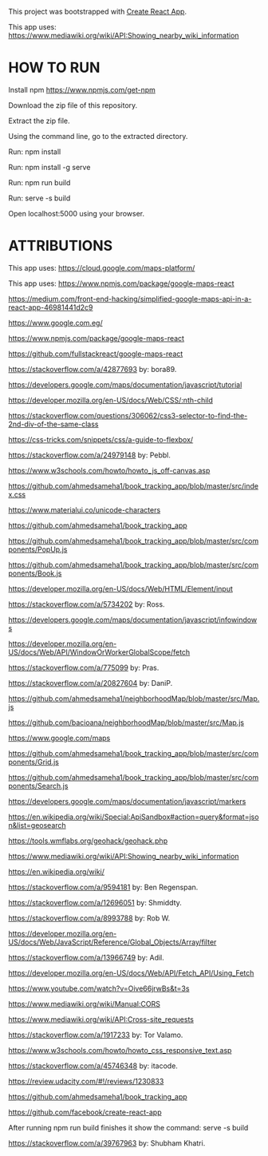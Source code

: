 This project was bootstrapped with [Create React App](https://github.com/facebookincubator/create-react-app).

This app uses: https://www.mediawiki.org/wiki/API:Showing_nearby_wiki_information

HOW TO RUN
==========

Install npm https://www.npmjs.com/get-npm

Download the zip file of this repository.

Extract the zip file.

Using the command line, go to the extracted directory.

Run: npm install

Run: npm install -g serve

Run: npm run build

Run: serve -s build

Open localhost:5000 using your browser.

ATTRIBUTIONS
============

This app uses: https://cloud.google.com/maps-platform/

This app uses: https://www.npmjs.com/package/google-maps-react

https://medium.com/front-end-hacking/simplified-google-maps-api-in-a-react-app-46981441d2c9

https://www.google.com.eg/

https://www.npmjs.com/package/google-maps-react

https://github.com/fullstackreact/google-maps-react

https://stackoverflow.com/a/42877693 by: bora89.

https://developers.google.com/maps/documentation/javascript/tutorial

https://developer.mozilla.org/en-US/docs/Web/CSS/:nth-child

https://stackoverflow.com/questions/306062/css3-selector-to-find-the-2nd-div-of-the-same-class

https://css-tricks.com/snippets/css/a-guide-to-flexbox/

https://stackoverflow.com/a/24979148 by: Pebbl.

https://www.w3schools.com/howto/howto_js_off-canvas.asp

https://github.com/ahmedsameha1/book_tracking_app/blob/master/src/index.css

https://www.materialui.co/unicode-characters

https://github.com/ahmedsameha1/book_tracking_app

https://github.com/ahmedsameha1/book_tracking_app/blob/master/src/components/PopUp.js

https://github.com/ahmedsameha1/book_tracking_app/blob/master/src/components/Book.js

https://developer.mozilla.org/en-US/docs/Web/HTML/Element/input

https://stackoverflow.com/a/5734202 by: Ross.

https://developers.google.com/maps/documentation/javascript/infowindows

https://developer.mozilla.org/en-US/docs/Web/API/WindowOrWorkerGlobalScope/fetch

https://stackoverflow.com/a/775099 by: Pras.

https://stackoverflow.com/a/20827604 by: DaniP.

https://github.com/ahmedsameha1/neighborhoodMap/blob/master/src/Map.js

https://github.com/bacioana/neighborhoodMap/blob/master/src/Map.js

https://www.google.com/maps

https://github.com/ahmedsameha1/book_tracking_app/blob/master/src/components/Grid.js

https://github.com/ahmedsameha1/book_tracking_app/blob/master/src/components/Search.js

https://developers.google.com/maps/documentation/javascript/markers

https://en.wikipedia.org/wiki/Special:ApiSandbox#action=query&format=json&list=geosearch

https://tools.wmflabs.org/geohack/geohack.php

https://www.mediawiki.org/wiki/API:Showing_nearby_wiki_information

https://en.wikipedia.org/wiki/

https://stackoverflow.com/a/9594181 by: Ben Regenspan.

https://stackoverflow.com/a/12696051 by: Shmiddty.

https://stackoverflow.com/a/8993788 by: Rob W.

https://developer.mozilla.org/en-US/docs/Web/JavaScript/Reference/Global_Objects/Array/filter

https://stackoverflow.com/a/13966749 by: Adil.

https://developer.mozilla.org/en-US/docs/Web/API/Fetch_API/Using_Fetch

https://www.youtube.com/watch?v=Oive66jrwBs&t=3s

https://www.mediawiki.org/wiki/Manual:CORS

https://www.mediawiki.org/wiki/API:Cross-site_requests

https://stackoverflow.com/a/1917233 by: Tor Valamo.

https://www.w3schools.com/howto/howto_css_responsive_text.asp

https://stackoverflow.com/a/45746348 by: itacode.

https://review.udacity.com/#!/reviews/1230833

https://github.com/ahmedsameha1/book_tracking_app

https://github.com/facebook/create-react-app

After running npm run build finishes it show the command: serve -s build

https://stackoverflow.com/a/39767963 by: Shubham Khatri.
